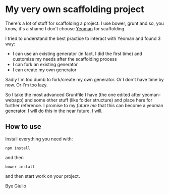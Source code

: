 # My very own scaffolding project

There's a lot of stuff for scaffolding a project. I use bower, grunt and so, you know, it's a shame I don't choose [Yeoman](http://yeoman.io/) for scaffolding.

I tried to understand the best practice to interact with Yeoman and found 3 way:

* I can use an existing generator (in fact, I did the first time) and customize my needs after the scaffolding process
* I can fork an existing generator
* I can create my own generator

Sadly I'm too dumb to fork/create my own generator. Or I don't have time by now. Or I'm too lazy.

So I take the most advanced Gruntfile I have (the one edited after yeoman-webapp) and some other stuff (like folder structure) and place here for further reference. I promise to my *future me* that this can become a yeoman generator. I will do this in the near future. I will.

## How to use

Install everything you need with:

`npm install`

and then

`bower install`

and then start work on your project.

Bye
Giulio